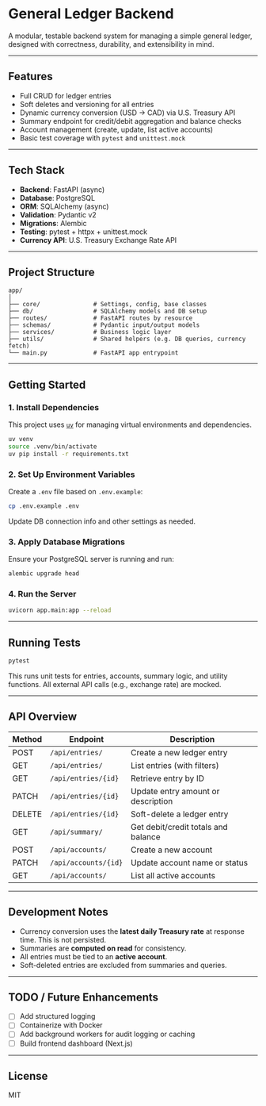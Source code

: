 # General Ledger Backend

A modular, testable backend system for managing a simple general ledger, designed with correctness, durability, and extensibility in mind.

---

## Features

- Full CRUD for ledger entries
- Soft deletes and versioning for all entries
- Dynamic currency conversion (USD → CAD) via U.S. Treasury API
- Summary endpoint for credit/debit aggregation and balance checks
- Account management (create, update, list active accounts)
- Basic test coverage with `pytest` and `unittest.mock`

---

## Tech Stack

- **Backend**: FastAPI (async)
- **Database**: PostgreSQL
- **ORM**: SQLAlchemy (async)
- **Validation**: Pydantic v2
- **Migrations**: Alembic
- **Testing**: pytest + httpx + unittest.mock
- **Currency API**: U.S. Treasury Exchange Rate API

---

## Project Structure

```
app/
│
├── core/               # Settings, config, base classes
├── db/                 # SQLAlchemy models and DB setup
├── routes/             # FastAPI routes by resource
├── schemas/            # Pydantic input/output models
├── services/           # Business logic layer
├── utils/              # Shared helpers (e.g. DB queries, currency fetch)
└── main.py             # FastAPI app entrypoint
```

---

## Getting Started

### 1. Install Dependencies

This project uses [`uv`](https://github.com/astral-sh/uv) for managing virtual environments and dependencies.

```bash
uv venv
source .venv/bin/activate
uv pip install -r requirements.txt
```

### 2. Set Up Environment Variables

Create a `.env` file based on `.env.example`:

```bash
cp .env.example .env
```

Update DB connection info and other settings as needed.

### 3. Apply Database Migrations

Ensure your PostgreSQL server is running and run:

```bash
alembic upgrade head
```

### 4. Run the Server

```bash
uvicorn app.main:app --reload
```

---

## Running Tests

```bash
pytest
```

This runs unit tests for entries, accounts, summary logic, and utility functions. All external API calls (e.g., exchange rate) are mocked.

---

## API Overview

| Method | Endpoint             | Description                           |
|--------|----------------------|---------------------------------------|
| POST   | `/api/entries/`      | Create a new ledger entry             |
| GET    | `/api/entries/`      | List entries (with filters)           |
| GET    | `/api/entries/{id}`  | Retrieve entry by ID                  |
| PATCH  | `/api/entries/{id}`  | Update entry amount or description    |
| DELETE | `/api/entries/{id}`  | Soft-delete a ledger entry            |
| GET    | `/api/summary/`      | Get debit/credit totals and balance   |
| POST   | `/api/accounts/`     | Create a new account                  |
| PATCH  | `/api/accounts/{id}` | Update account name or status         |
| GET    | `/api/accounts/`     | List all active accounts              |

---

## Development Notes

- Currency conversion uses the **latest daily Treasury rate** at response time. This is not persisted.
- Summaries are **computed on read** for consistency.
- All entries must be tied to an **active account**.
- Soft-deleted entries are excluded from summaries and queries.

---

## TODO / Future Enhancements

- [ ] Add structured logging
- [ ] Containerize with Docker
- [ ] Add background workers for audit logging or caching
- [ ] Build frontend dashboard (Next.js)

---

## License

MIT

